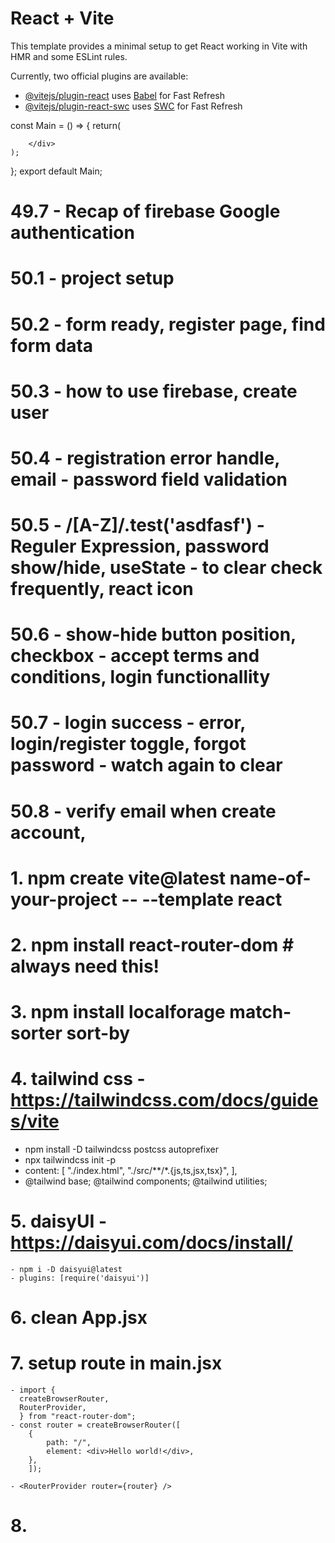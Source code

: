 # React + Vite

This template provides a minimal setup to get React working in Vite with HMR and some ESLint rules.

Currently, two official plugins are available:

- [@vitejs/plugin-react](https://github.com/vitejs/vite-plugin-react/blob/main/packages/plugin-react/README.md) uses [Babel](https://babeljs.io/) for Fast Refresh
- [@vitejs/plugin-react-swc](https://github.com/vitejs/vite-plugin-react-swc) uses [SWC](https://swc.rs/) for Fast Refresh


const Main = () => {
    return(
        <div>
            
        </div>
    );
};
export default Main;

# 49.7 - Recap of firebase Google authentication

# 50.1 - project setup
# 50.2 - form ready, register page, find form data
# 50.3 - how to use firebase, create user
# 50.4 - registration error handle, email - password field validation
# 50.5 - /[A-Z]/.test('asdfasf') - Reguler Expression, password show/hide, useState - to clear check frequently, react icon
# 50.6 - show-hide button position, checkbox - accept terms and conditions, login functionallity
# 50.7 - login success - error, login/register toggle, forgot password - watch again to clear
# 50.8 - verify email when create account, 






# 1. npm create vite@latest name-of-your-project -- --template react
# 2. npm install react-router-dom # always need this!
# 3. npm install localforage match-sorter sort-by

# 4. tailwind css - https://tailwindcss.com/docs/guides/vite
   - npm install -D tailwindcss postcss autoprefixer
   - npx tailwindcss init -p
   - content: [
    "./index.html",
    "./src/**/*.{js,ts,jsx,tsx}",
  ],
  - 
    @tailwind base;
    @tailwind components;
    @tailwind utilities;

# 5. daisyUI - https://daisyui.com/docs/install/
    - npm i -D daisyui@latest
    - plugins: [require('daisyui')]

# 6. clean App.jsx
# 7. setup route in main.jsx
    - import {
      createBrowserRouter,
      RouterProvider,
      } from "react-router-dom";
    - const router = createBrowserRouter([
        {
            path: "/",
            element: <div>Hello world!</div>,
        },
        ]);

    - <RouterProvider router={router} />

# 8.         
